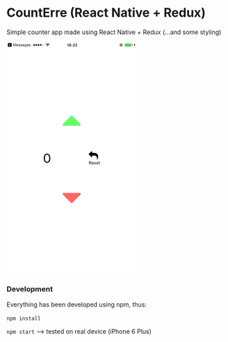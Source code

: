 # CountErre (React Native + Redux)
Simple counter app made using React Native + Redux (...and some styling)

<img width=300px src="https://github.com/AlberErre/CountErre-ReactNative-Redux/blob/master/_countErre.png">

### Development
Everything has been developed using npm, thus:

  `npm install`

  `npm start` --> tested on real device (iPhone 6 Plus)
  
